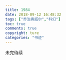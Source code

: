 ```yaml
---
title: 1984
date: 2018-09-12 16:48:32
tags: ["乔治奥威尔","科幻"]
toc: true
comments: true
copyright: ture
categories: "书迹"
---
```

未完待续